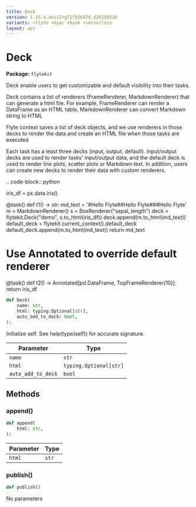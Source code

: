 ```yaml
---
title: Deck
version: 1.15.4.dev12+g71fb1647d.d20250316
variants: +flyte +byoc +byok +serverless
layout: api
---
```


# Deck

**Package:** `flytekit`

Deck enable users to get customizable and default visibility into their tasks.

Deck contains a list of renderers (FrameRenderer, MarkdownRenderer) that can
generate a html file. For example, FrameRenderer can render a DataFrame as an HTML table,
MarkdownRenderer can convert Markdown string to HTML

Flyte context saves a list of deck objects, and we use renderers in those decks to render
the data and create an HTML file when those tasks are executed

Each task has a least three decks (input, output, default). Input/output decks are
used to render tasks' input/output data, and the default deck is used to render line plots,
scatter plots or Markdown text. In addition, users can create new decks to render
their data with custom renderers.

.. code-block:: python

iris_df = px.data.iris()

@task()
def t1() -> str:
md_text = '#Hello Flyte##Hello Flyte###Hello Flyte'
m = MarkdownRenderer()
s = BoxRenderer("sepal_length")
deck = flytekit.Deck("demo", s.to_html(iris_df))
deck.append(m.to_html(md_text))
default_deck = flytekit.current_context().default_deck
default_deck.append(m.to_html(md_text))
return md_text


# Use Annotated to override default renderer
@task()
def t2() -> Annotated[pd.DataFrame, TopFrameRenderer(10)]:
return iris_df


```python
def Deck(
    name: str,
    html: typing.Optional[str],
    auto_add_to_deck: bool,
):
```
Initialize self.  See help(type(self)) for accurate signature.


| Parameter | Type |
|-|-|
| `name` | `str` |
| `html` | `typing.Optional[str]` |
| `auto_add_to_deck` | `bool` |
## Methods

### append()

```python
def append(
    html: str,
):
```
| Parameter | Type |
|-|-|
| `html` | `str` |
### publish()

```python
def publish()
```
No parameters
